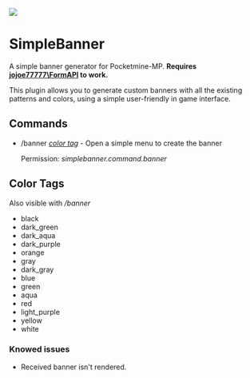 [![](https://poggit.pmmp.io/shield.state/SimpleBanner)](https://poggit.pmmp.io/p/SimpleBanner)
# SimpleBanner
A simple banner generator for Pocketmine-MP. **Requires [jojoe77777\FormAPI](https://poggit.pmmp.io/p/FormAPI) to work.**

This plugin allows you to generate custom banners with all the existing patterns and colors, using a simple user-friendly in game interface.

## Commands
 - /banner _[color tag](https://github.com/Invy55/SimpleBanner#color-tags)_ -  Open a simple menu to create the banner
 
   Permission: _simplebanner.command.banner_
   
## Color Tags
Also visible with _/banner_

 - black
 - dark_green
 - dark_aqua
 - dark_purple
 - orange
 - gray
 - dark_gray
 - blue
 - green
 - aqua
 - red
 - light_purple
 - yellow
 - white
### Knowed issues
 - Received banner isn't rendered.
